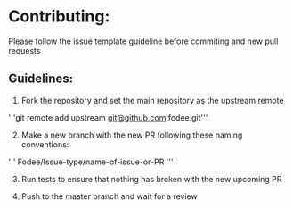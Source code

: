 # Contributing:

Please follow the issue template guideline before commiting and new pull requests

## Guidelines:

1. Fork the repository and set the main repository as the upstream remote

'''git remote add upstream git@github.com:fodee.git'''

2. Make a new branch with the new PR following these naming conventions:

'''
Fodee/Issue-type/name-of-issue-or-PR
'''

3. Run tests to ensure that nothing has broken with the new upcoming PR

4. Push to the master branch and wait for a review
